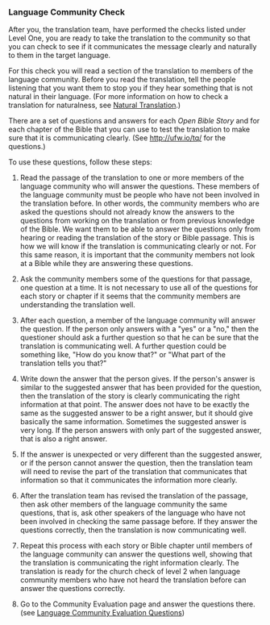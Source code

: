
### Language Community Check

After you, the translation team, have performed the checks listed under Level One, you are ready to take the translation to the community so that you can check to see if it communicates the message clearly and naturally to them in the target language. 

For this check you will read a section of the translation to members of the language community. Before you read the translation, tell the people listening that you want them to stop you if they hear something that is not natural in their language. (For more information on how to check a translation for naturalness, see [Natural Translation](../natural/01.md).)

There are a set of questions and answers for each *Open Bible Story* and for each chapter of the Bible that you can use to test the translation to make sure that it is communicating clearly. (See http://ufw.io/tq/ for the questions.)

To use these questions, follow these steps:

1. Read the passage of the translation to one or more members of the language community who will answer the questions. These members of the language community must be people who have not been involved in the translation before. In other words, the community members who are asked the questions should not already know the answers to the questions from working on the translation or from previous knowledge of the Bible. We want them to be able to answer the questions only from hearing or reading the translation of the story or Bible passage. This is how we will know if the translation is communicating clearly or not. For this same reason, it is important that the community members not look at a Bible while they are answering these questions.

2. Ask the community members some of the questions for that passage, one question at a time. It is not necessary to use all of the questions for each story or chapter if it seems that the community members are understanding the translation well. 

3. After each question, a member of the language community will answer the question. If the person only answers with a "yes" or a "no," then the questioner should ask a further question so that he can be sure that the translation is communicating well. A further question could be something like, "How do you know that?" or "What part of the translation tells you that?"

4. Write down the answer that the person gives. If the person's answer is similar to the suggested answer that has been provided for the question, then the translation of the story is clearly communicating the right information at that point. The answer does not have to be exactly the same as the suggested answer to be a right answer, but it should give basically the same information. Sometimes the suggested answer is very long. If the person answers with only part of the suggested answer, that is also a right answer. 

5. If the answer is unexpected or very different than the suggested answer, or if the person cannot answer the question, then the translation team will need to revise the part of the translation that communicates that information so that it communicates the information more clearly.

6. After the translation team has revised the translation of the passage, then ask other members of the language community the same questions, that is, ask other speakers of the language who have not been involved in checking the same passage before. If they answer the questions correctly, then the translation is now communicating well.

7. Repeat this process with each story or Bible chapter until members of the language community can answer the questions well, showing that the translation is communicating the right information clearly. The translation is ready for the church check of level 2 when language community members who have not heard the translation before can answer the questions correctly.

8. Go to the Community Evaluation page and answer the questions there. (see [Language Community Evaluation Questions](../community-evaluation/01.md))

